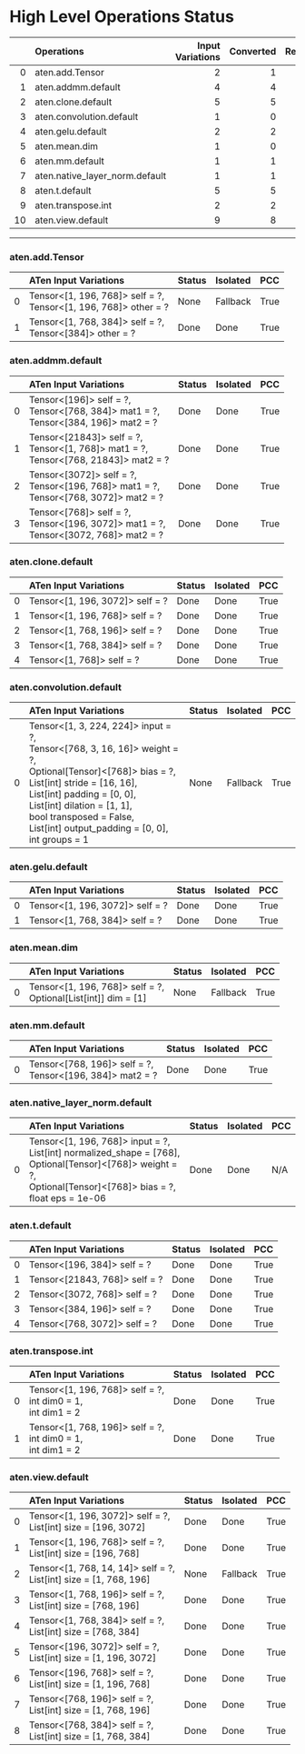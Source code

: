 # High Level Operations Status
|    | Operations                     |   Input Variations |   Converted |   Removed |   Fallback | Completed   |   Score |
|---:|:-------------------------------|-------------------:|------------:|----------:|-----------:|:------------|--------:|
|  0 | aten.add.Tensor                |                  2 |           1 |         0 |          0 | 🚧          |    0.5  |
|  1 | aten.addmm.default             |                  4 |           4 |         0 |          0 | ✅          |    1    |
|  2 | aten.clone.default             |                  5 |           5 |         0 |          0 | ✅          |    1    |
|  3 | aten.convolution.default       |                  1 |           0 |         0 |          0 | ✘           |    0    |
|  4 | aten.gelu.default              |                  2 |           2 |         0 |          0 | ✅          |    1    |
|  5 | aten.mean.dim                  |                  1 |           0 |         0 |          0 | ✘           |    0    |
|  6 | aten.mm.default                |                  1 |           1 |         0 |          0 | ✅          |    1    |
|  7 | aten.native_layer_norm.default |                  1 |           1 |         0 |          0 | ✅          |    1    |
|  8 | aten.t.default                 |                  5 |           5 |         0 |          0 | ✅          |    1    |
|  9 | aten.transpose.int             |                  2 |           2 |         0 |          0 | ✅          |    1    |
| 10 | aten.view.default              |                  9 |           8 |         0 |          0 | 🚧          |    0.89 |
***
### aten.add.Tensor
|    | ATen Input Variations                                              | Status   | Isolated   | PCC   |
|---:|:-------------------------------------------------------------------|:---------|:-----------|:------|
|  0 | Tensor<[1, 196, 768]> self = ?,<br>Tensor<[1, 196, 768]> other = ? | None     | Fallback   | True  |
|  1 | Tensor<[1, 768, 384]> self = ?,<br>Tensor<[384]> other = ?         | Done     | Done       | True  |
### aten.addmm.default
|    | ATen Input Variations                                                                    | Status   | Isolated   | PCC   |
|---:|:-----------------------------------------------------------------------------------------|:---------|:-----------|:------|
|  0 | Tensor<[196]> self = ?,<br>Tensor<[768, 384]> mat1 = ?,<br>Tensor<[384, 196]> mat2 = ?   | Done     | Done       | True  |
|  1 | Tensor<[21843]> self = ?,<br>Tensor<[1, 768]> mat1 = ?,<br>Tensor<[768, 21843]> mat2 = ? | Done     | Done       | True  |
|  2 | Tensor<[3072]> self = ?,<br>Tensor<[196, 768]> mat1 = ?,<br>Tensor<[768, 3072]> mat2 = ? | Done     | Done       | True  |
|  3 | Tensor<[768]> self = ?,<br>Tensor<[196, 3072]> mat1 = ?,<br>Tensor<[3072, 768]> mat2 = ? | Done     | Done       | True  |
### aten.clone.default
|    | ATen Input Variations           | Status   | Isolated   | PCC   |
|---:|:--------------------------------|:---------|:-----------|:------|
|  0 | Tensor<[1, 196, 3072]> self = ? | Done     | Done       | True  |
|  1 | Tensor<[1, 196, 768]> self = ?  | Done     | Done       | True  |
|  2 | Tensor<[1, 768, 196]> self = ?  | Done     | Done       | True  |
|  3 | Tensor<[1, 768, 384]> self = ?  | Done     | Done       | True  |
|  4 | Tensor<[1, 768]> self = ?       | Done     | Done       | True  |
### aten.convolution.default
|    | ATen Input Variations                                                                                                                                                                                                                                                                               | Status   | Isolated   | PCC   |
|---:|:----------------------------------------------------------------------------------------------------------------------------------------------------------------------------------------------------------------------------------------------------------------------------------------------------|:---------|:-----------|:------|
|  0 | Tensor<[1, 3, 224, 224]> input = ?,<br>Tensor<[768, 3, 16, 16]> weight = ?,<br>Optional[Tensor]<[768]> bias = ?,<br>List[int] stride = [16, 16],<br>List[int] padding = [0, 0],<br>List[int] dilation = [1, 1],<br>bool transposed = False,<br>List[int] output_padding = [0, 0],<br>int groups = 1 | None     | Fallback   | True  |
### aten.gelu.default
|    | ATen Input Variations           | Status   | Isolated   | PCC   |
|---:|:--------------------------------|:---------|:-----------|:------|
|  0 | Tensor<[1, 196, 3072]> self = ? | Done     | Done       | True  |
|  1 | Tensor<[1, 768, 384]> self = ?  | Done     | Done       | True  |
### aten.mean.dim
|    | ATen Input Variations                                            | Status   | Isolated   | PCC   |
|---:|:-----------------------------------------------------------------|:---------|:-----------|:------|
|  0 | Tensor<[1, 196, 768]> self = ?,<br>Optional[List[int]] dim = [1] | None     | Fallback   | True  |
### aten.mm.default
|    | ATen Input Variations                                       | Status   | Isolated   | PCC   |
|---:|:------------------------------------------------------------|:---------|:-----------|:------|
|  0 | Tensor<[768, 196]> self = ?,<br>Tensor<[196, 384]> mat2 = ? | Done     | Done       | True  |
### aten.native_layer_norm.default
|    | ATen Input Variations                                                                                                                                                    | Status   | Isolated   | PCC   |
|---:|:-------------------------------------------------------------------------------------------------------------------------------------------------------------------------|:---------|:-----------|:------|
|  0 | Tensor<[1, 196, 768]> input = ?,<br>List[int] normalized_shape = [768],<br>Optional[Tensor]<[768]> weight = ?,<br>Optional[Tensor]<[768]> bias = ?,<br>float eps = 1e-06 | Done     | Done       | N/A   |
### aten.t.default
|    | ATen Input Variations         | Status   | Isolated   | PCC   |
|---:|:------------------------------|:---------|:-----------|:------|
|  0 | Tensor<[196, 384]> self = ?   | Done     | Done       | True  |
|  1 | Tensor<[21843, 768]> self = ? | Done     | Done       | True  |
|  2 | Tensor<[3072, 768]> self = ?  | Done     | Done       | True  |
|  3 | Tensor<[384, 196]> self = ?   | Done     | Done       | True  |
|  4 | Tensor<[768, 3072]> self = ?  | Done     | Done       | True  |
### aten.transpose.int
|    | ATen Input Variations                                            | Status   | Isolated   | PCC   |
|---:|:-----------------------------------------------------------------|:---------|:-----------|:------|
|  0 | Tensor<[1, 196, 768]> self = ?,<br>int dim0 = 1,<br>int dim1 = 2 | Done     | Done       | True  |
|  1 | Tensor<[1, 768, 196]> self = ?,<br>int dim0 = 1,<br>int dim1 = 2 | Done     | Done       | True  |
### aten.view.default
|    | ATen Input Variations                                                | Status   | Isolated   | PCC   |
|---:|:---------------------------------------------------------------------|:---------|:-----------|:------|
|  0 | Tensor<[1, 196, 3072]> self = ?,<br>List[int] size = [196, 3072]     | Done     | Done       | True  |
|  1 | Tensor<[1, 196, 768]> self = ?,<br>List[int] size = [196, 768]       | Done     | Done       | True  |
|  2 | Tensor<[1, 768, 14, 14]> self = ?,<br>List[int] size = [1, 768, 196] | None     | Fallback   | True  |
|  3 | Tensor<[1, 768, 196]> self = ?,<br>List[int] size = [768, 196]       | Done     | Done       | True  |
|  4 | Tensor<[1, 768, 384]> self = ?,<br>List[int] size = [768, 384]       | Done     | Done       | True  |
|  5 | Tensor<[196, 3072]> self = ?,<br>List[int] size = [1, 196, 3072]     | Done     | Done       | True  |
|  6 | Tensor<[196, 768]> self = ?,<br>List[int] size = [1, 196, 768]       | Done     | Done       | True  |
|  7 | Tensor<[768, 196]> self = ?,<br>List[int] size = [1, 768, 196]       | Done     | Done       | True  |
|  8 | Tensor<[768, 384]> self = ?,<br>List[int] size = [1, 768, 384]       | Done     | Done       | True  |

